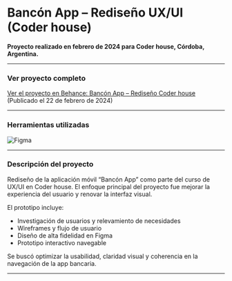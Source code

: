 # Bancón App – Rediseño UX/UI (Coder house)

**Proyecto realizado en febrero de 2024 para Coder house, Córdoba, Argentina.**

---

###  Ver proyecto completo  
[Ver el proyecto en Behance: Bancón App – Rediseño Coder house](https://www.behance.net/gallery/192131269/Bancon-App-Rediseno-Coder-house) (Publicado el 22 de febrero de 2024) 

---

###  Herramientas utilizadas  
![Figma](https://img.shields.io/badge/Figma-%2304C3F3?style=for-the-badge&logo=figma&logoColor=white)

---

###  Descripción del proyecto  
Rediseño de la aplicación móvil “Bancón App” como parte del curso de UX/UI en Coder house. El enfoque principal del proyecto fue mejorar la experiencia del usuario y renovar la interfaz visual.

El prototipo incluye:

- Investigación de usuarios y relevamiento de necesidades  
- Wireframes y flujo de usuario  
- Diseño de alta fidelidad en Figma  
- Prototipo interactivo navegable

Se buscó optimizar la usabilidad, claridad visual y coherencia en la navegación de la app bancaria. 

---

